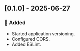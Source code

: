 ## [0.1.0] - 2025-06-27

### 🚀 Added

* Started application versioning.
* Configured CORS.
* Added ESLint.
